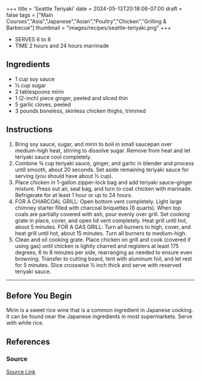 +++
title = 'Seattle Teriyaki'
date = 2024-05-13T20:18:06-07:00
draft = false
tags = ["Main Courses","Asia","Japanese","Asian","Poultry","Chicken","Grilling & Barbecue"]
thumbnail = "images/recipes/seattle-teriyaki.png"
+++

- SERVES 6 to 8
- TIME 2 hours and 24 hours marrinade

## Ingredients

- 1 cup soy sauce
- ½ cup sugar
- 2 tablespoons mirin
- 1 (2-inch) piece ginger, peeled and sliced thin
- 5 garlic cloves, peeled
- 3 pounds boneless, skinless chicken thighs, trimmed

## Instructions

1. Bring soy sauce, sugar, and mirin to boil in small saucepan over medium-high heat, stirring to dissolve sugar. Remove from heat and let teriyaki sauce cool completely.
1. Combine ¾ cup teriyaki sauce, ginger, and garlic in blender and process until smooth, about 20 seconds. Set aside remaining teriyaki sauce for serving (you should have about ½ cup).
1. Place chicken in 1-gallon zipper-lock bag and add teriyaki sauce–ginger mixture. Press out air, seal bag, and turn to coat chicken with marinade. Refrigerate for at least 1 hour or up to 24 hours.
1. FOR A CHARCOAL GRILL: Open bottom vent completely. Light large chimney starter filled with charcoal briquettes (6 quarts). When top coals are partially covered with ash, pour evenly over grill. Set cooking grate in place, cover, and open lid vent completely. Heat grill until hot, about 5 minutes.
FOR A GAS GRILL: Turn all burners to high, cover, and heat grill until hot, about 15 minutes. Turn all burners to medium-high.
1. Clean and oil cooking grate. Place chicken on grill and cook (covered if using gas) until chicken is lightly charred and registers at least 175 degrees, 6 to 8 minutes per side, rearranging as needed to ensure even browning. Transfer to cutting board, tent with aluminum foil, and let rest for 5 minutes. Slice crosswise ½ inch thick and serve with reserved teriyaki sauce.

***

## Before You Begin

Mirin is a sweet rice wine that is a common ingredient in Japanese cooking. It can be found near the Japanese ingredients in most supermarkets. Serve with white rice.

## References

### Source

[Source Link](https://www.americastestkitchen.com/recipes/12763-seattle-chicken-teriyaki)